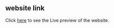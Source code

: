 ## website link
Click [here](https://sumanislam.github.io/Weather-app-1/) to see the Live preview of the website.
